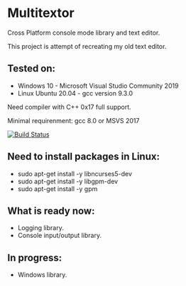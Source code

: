 # Multitextor
Cross Platform console mode library and text editor.

This project is attempt of recreating my old text editor.

## Tested on:
 - Windows 10 - Microsoft Visual Studio Community 2019
 - Linux Ubuntu 20.04 - gcc version 9.3.0

Need compiler with C++ 0x17 full support.

Minimal requirenment: gcc 8.0 or MSVS 2017

[![Build Status](https://travis-ci.org/vikonix/multitextor.svg?branch=main)](https://travis-ci.org/vikonix/multitextor)

## Need to install packages in Linux:
 - sudo apt-get install -y libncurses5-dev
 - sudo apt-get install -y libgpm-dev
 - sudo apt-get install -y gpm
 
## What is ready now:
 - Logging library.
 - Console input/output library.
 
## In progress:
 - Windows library.